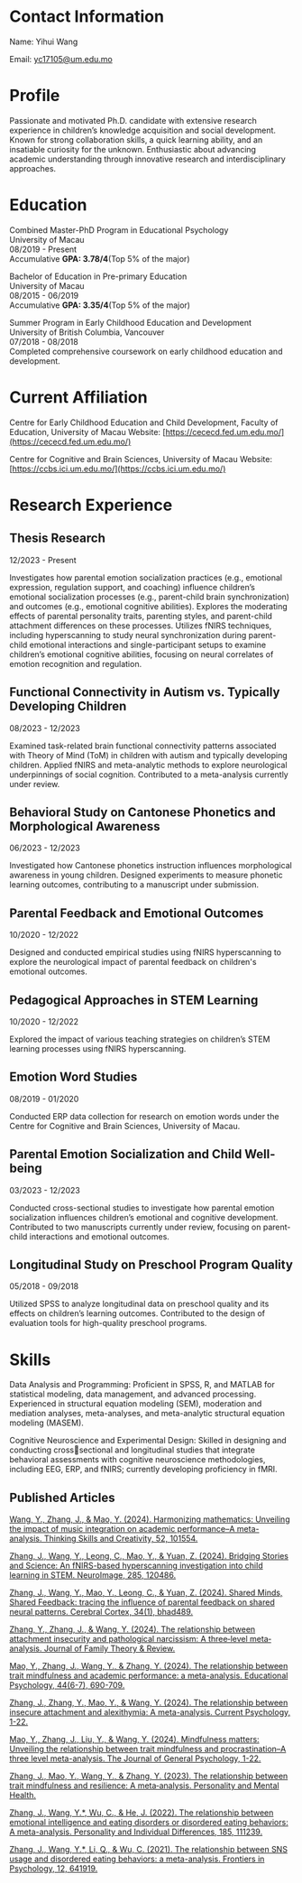 # Contact Information

Name: Yihui Wang

Email: yc17105@um.edu.mo

# Profile

Passionate and motivated Ph.D. candidate with extensive research experience
in children’s knowledge acquisition and social development. Known for
strong collaboration skills, a quick learning ability, and an insatiable
curiosity for the unknown. Enthusiastic about advancing academic
understanding through innovative research and interdisciplinary approaches.

# Education

Combined Master-PhD Program in Educational Psychology<br>
University of Macau<br>
08/2019 - Present<br>
Accumulative **GPA: 3.78/4**(Top 5% of the major)<br>

Bachelor of Education in Pre-primary Education<br>
University of Macau<br>
08/2015 - 06/2019<br>
Accumulative  **GPA: 3.35/4**(Top 5% of the major)<br>

Summer Program in Early Childhood Education and Development<br>
University of British Columbia, Vancouver<br>
07/2018 - 08/2018<br>
Completed comprehensive coursework on early childhood education and development.<br>

# Current Affiliation

Centre for Early Childhood Education and Child Development, Faculty of Education, University of Macau
Website: [https://cececd.fed.um.edu.mo/](https://cececd.fed.um.edu.mo/)

Centre for Cognitive and Brain Sciences, University of Macau
Website: [https://ccbs.ici.um.edu.mo/](https://ccbs.ici.um.edu.mo/)

# Research Experience
## Thesis Research
12/2023 - Present

Investigates how parental emotion socialization practices (e.g., emotional expression, regulation support, and coaching) influence children’s emotional socialization processes (e.g., parent-child brain synchronization) and outcomes (e.g., emotional cognitive abilities).
Explores the moderating effects of parental personality traits, parenting styles, and parent-child attachment differences on these processes.
Utilizes fNIRS techniques, including hyperscanning to study neural synchronization during parent-child emotional interactions and single-participant setups to examine children’s emotional cognitive abilities, focusing on neural correlates of emotion recognition and regulation.

## Functional Connectivity in Autism vs. Typically Developing Children
08/2023 - 12/2023

Examined task-related brain functional connectivity patterns associated with Theory of Mind (ToM) in children with autism and typically developing children.
Applied fNIRS and meta-analytic methods to explore neurological underpinnings of social cognition.
Contributed to a meta-analysis currently under review.

## Behavioral Study on Cantonese Phonetics and Morphological Awareness
06/2023 - 12/2023

Investigated how Cantonese phonetics instruction influences morphological awareness in young children.
Designed experiments to measure phonetic learning outcomes, contributing to a manuscript under submission.

## Parental Feedback and Emotional Outcomes
10/2020 - 12/2022

Designed and conducted empirical studies using fNIRS hyperscanning to explore the neurological impact of parental feedback on children's emotional outcomes.

## Pedagogical Approaches in STEM Learning
10/2020 - 12/2022

Explored the impact of various teaching strategies on children’s STEM learning processes using fNIRS hyperscanning.

## Emotion Word Studies
08/2019 - 01/2020

Conducted ERP data collection for research on emotion words under the Centre for Cognitive and Brain Sciences, University of Macau.

## Parental Emotion Socialization and Child Well-being
03/2023 - 12/2023

Conducted cross-sectional studies to investigate how parental emotion socialization influences children’s emotional and cognitive development.
Contributed to two manuscripts currently under review, focusing on parent-child interactions and emotional outcomes.

## Longitudinal Study on Preschool Program Quality
05/2018 - 09/2018

Utilized SPSS to analyze longitudinal data on preschool quality and its effects on children’s learning outcomes.
Contributed to the design of evaluation tools for high-quality preschool programs.

# Skills

Data Analysis and Programming:
Proficient in SPSS, R, and
MATLAB for statistical modeling,
data management, and advanced
processing. Experienced in
structural equation modeling
(SEM), moderation and mediation
analyses, meta-analyses, and
meta-analytic structural equation
modeling (MASEM).

Cognitive Neuroscience and
Experimental Design: Skilled in
designing and conducting crosssectional and longitudinal studies
that integrate behavioral
assessments with cognitive
neuroscience methodologies,
including EEG, ERP, and fNIRS;
currently developing proficiency
in fMRI.

## Published Articles

[Wang, Y., Zhang, J., & Mao, Y. (2024). Harmonizing mathematics: Unveiling the impact of music integration on academic performance–A meta-analysis. Thinking Skills and Creativity, 52, 101554.](https://www.sciencedirect.com/science/article/abs/pii/S1871187124000920)

[Zhang, J., Wang, Y., Leong, C., Mao, Y., & Yuan, Z. (2024). Bridging Stories and Science: An fNIRS-based hyperscanning investigation into child learning in STEM. NeuroImage, 285, 120486.](https://www.sciencedirect.com/science/article/pii/S1053811923006365)

[Zhang, J., Wang, Y., Mao, Y., Leong, C., & Yuan, Z. (2024). Shared Minds, Shared Feedback: tracing the influence of parental feedback on shared neural patterns. Cerebral Cortex, 34(1), bhad489.](https://academic.oup.com/cercor/article-abstract/34/1/bhad489/7503282?redirectedFrom=fulltext&login=false)

[Zhang, Y., Zhang, J., & Wang, Y. (2024). The relationship between attachment insecurity and pathological narcissism: A three‐level meta‐analysis. Journal of Family Theory & Review.](https://onlinelibrary.wiley.com/doi/10.1111/jftr.12593?af=R)

[Mao, Y., Zhang, J., Wang, Y., & Zhang, Y. (2024). The relationship between trait mindfulness and academic performance: a meta-analysis. Educational Psychology, 44(6-7), 690-709.](https://www.tandfonline.com/doi/abs/10.1080/01443410.2024.2390957)

[Zhang, J., Zhang, Y., Mao, Y., & Wang, Y. (2024). The relationship between insecure attachment and alexithymia: A meta-analysis. Current Psychology, 1-22.](https://link.springer.com/article/10.1007/s12144-023-04749-0)

[Mao, Y., Zhang, J., Liu, Y., & Wang, Y. (2024). Mindfulness matters: Unveiling the relationship between trait mindfulness and procrastination–A three level meta-analysis. The Journal of General Psychology, 1-22.](https://pubmed.ncbi.nlm.nih.gov/39340416/)

[Zhang, J., Mao, Y., Wang, Y., & Zhang, Y. (2023). The relationship between trait mindfulness and resilience: A meta‐analysis. Personality and Mental Health.](https://pubmed.ncbi.nlm.nih.gov/36958861/)

[Zhang, J., Wang, Y.*, Wu, C., & He, J. (2022). The relationship between emotional intelligence and eating disorders or disordered eating behaviors: A meta-analysis. Personality and Individual Differences, 185, 111239.](https://www.sciencedirect.com/science/article/abs/pii/S0191886921006188)

[Zhang, J., Wang, Y.*, Li, Q., & Wu, C. (2021). The relationship between SNS usage and disordered eating behaviors: a meta-analysis. Frontiers in Psychology, 12, 641919.](https://pubmed.ncbi.nlm.nih.gov/34413807/)
